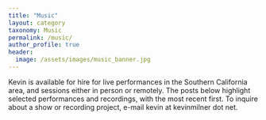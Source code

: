 ```yaml
---
title: "Music"
layout: category
taxonomy: Music
permalink: /music/
author_profile: true
header:
  image: /assets/images/music_banner.jpg
---
```


Kevin is available for hire for live performances in the Southern California area, and sessions either in person or remotely. The posts below highlight selected performances and recordings, with the most recent first. To inquire about a show or recording project, e-mail kevin at kevinmilner dot net.
